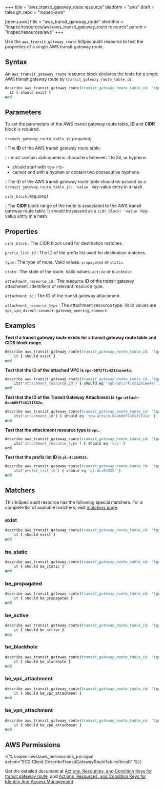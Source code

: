 +++
title = "aws_transit_gateway_route resource"
platform = "aws"
draft = false
gh_repo = "inspec-aws"

[menu.aws]
title = "aws_transit_gateway_route"
identifier = "inspec/resources/aws/aws_transit_gateway_route resource"
parent = "inspec/resources/aws"
+++

Use the `aws_transit_gateway_route` InSpec audit resource to test the properties of a single AWS transit gateway route.

## Syntax

An `aws_transit_gateway_route` resource block declares the tests for a single AWS transit gateway route by `transit_gateway_route_table_id`.

```ruby
describe aws_transit_gateway_route(transit_gateway_route_table_id: 'tgw-rtb-08acd74550c99e589', cidr_block: '0.0.0.0/16') do
  it { should exist }
end
```

## Parameters

To set the parameters of the AWS transit gateway route table, **ID** and **CIDR** block is required.

`transit_gateway_route_table_id` _(required)_

: The **ID** of the AWS transit gateway route table:

: - must contain alphanumeric characters between 1 to 50, or hyphens

- should start with `tgw-rtb-`
- cannot end with a hyphen or contain two consecutive hyphens

: The ID of the AWS transit gateway route table should be passed as a `transit_gateway_route_table_id: 'value'` key-value entry in a hash.

`cidr_block` _(required)_

: The **CIDR** block range of the route is associated to the AWS transit gateway route table. It should be passed as a `cidr_block: 'value'` key-value entry in a hash.

## Properties

`cidr_block`
: The CIDR block used for destination matches.

`prefix_list_id`
: The ID of the prefix list used for destination matches.

`type`
: The type of route. Valid values: `propagated` or `static`.

`state`
: The state of the route. Valid values: `active` or `blackhole`.

`attachment_resource_id`
: The resource ID of the transit gateway attachment. Identifiers of relevant resource type.

`attachment_id`
: The ID of the transit gateway attachment.

`attachment_resource_type`
: The attachment resource type. Valid values are `vpc`, `vpn`, `direct-connect-gateway`, `peering`, `connect`.

## Examples

**Test if a transit gateway route exists for a transit gateway route table and CIDR block range.**

```ruby
describe aws_transit_gateway_route(transit_gateway_route_table_id: 'tgw-rtb-08acd74550c99e589', cidr_block: '0.0.0.0/16') do
    it { should exist }
end
```

**Test that the ID of the attached VPC is `vpc-00727fc4213acee4a`.**

```ruby
describe aws_transit_gateway_route(transit_gateway_route_table_id: 'tgw-rtb-08acd74550c99e589', cidr_block: '0.0.0.0/16') do
    its('attachment_resource_id') { should eq 'vpc-00727fc4213acee4a' }
end
```

**Test that the ID of the Transit Gateway Attachment is `tgw-attach-0aab89f748131532e`.**

```ruby
describe aws_transit_gateway_route(transit_gateway_route_table_id: 'tgw-rtb-08acd74550c99e589', cidr_block: '0.0.0.0/16') do
    its('attachment_id') { should eq 'tgw-attach-0aab89f748131532e' }
end
```

**Test that the attachment resource type is `vpc`.**

```ruby
describe aws_transit_gateway_route(transit_gateway_route_table_id: 'tgw-rtb-08acd74550c99e589', cidr_block: '0.0.0.0/16') do
    its('attachment_resource_type') { should eq 'vpc' }
end
```

**Test that the prefix list ID is `pl-4ca54025`.**

```ruby
describe aws_transit_gateway_route(transit_gateway_route_table_id: 'tgw-rtb-08acd74550c99e589', cidr_block: '0.0.0.0/16') do
    its('prefix_list_id') { should eq 'pl-4ca54025' }
end
```

## Matchers

This InSpec audit resource has the following special matchers. For a complete list of available matchers, visit [matchers page](https://www.inspec.io/docs/reference/matchers/).

### exist

```ruby
describe aws_transit_gateway_route(transit_gateway_route_table_id: 'tgw-rtb-08acd74550c99e589', cidr_block: '0.0.0.0/16') do
    it { should exist }
end
```

### be_static

```ruby
describe aws_transit_gateway_route(transit_gateway_route_table_id: 'tgw-rtb-08acd74550c99e589', cidr_block: '0.0.0.0/16') do
    it { should be_static }
end
```

### be_propagated

```ruby
describe aws_transit_gateway_route(transit_gateway_route_table_id: 'tgw-rtb-08acd74550c99e911', cidr_block: '0.0.0.0/16') do
    it { should be_propagated }
end
```

### be_active

```ruby
describe aws_transit_gateway_route(transit_gateway_route_table_id: 'tgw-rtb-08acd74550c99e589', cidr_block: '0.0.0.0/16') do
    it { should be_active }
end
```

### be_blackhole

```ruby
describe aws_transit_gateway_route(transit_gateway_route_table_id: 'tgw-rtb-08acd74550c99e911', cidr_block: '0.0.0.0/17') do
    it { should be_blackhole }
end
```

### be_vpc_attachment

```ruby
describe aws_transit_gateway_route(transit_gateway_route_table_id: 'tgw-rtb-08acd74550c99e589', cidr_block: '0.0.0.0/16') do
    it { should be_vpc_attachment }
end
```

### be_vpn_attachment

```ruby
describe aws_transit_gateway_route(transit_gateway_route_table_id: 'tgw-rtb-08acd74550c99e711', cidr_block: '0.0.0.0/16') do
    it { should be_vpn_attachment }
end
```

## AWS Permissions

{{% inspec-aws/aws_permissions_principal action="EC2:Client:DescribeTransitGatewayRouteTablesResult" %}}

Get the detailed document at [Actions, Resources, and Condition Keys for transit gateway route](https://docs.aws.amazon.com/vpc/latest/userguide/vpc-policy-examples.html), and [Actions, Resources, and Condition Keys for Identity And Access Management](https://docs.aws.amazon.com/IAM/latest/UserGuide/list_identityandaccessmanagement.html).
